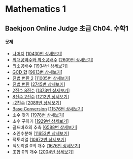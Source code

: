 Mathematics 1
==============

Baekjoon Online Judge 초급 Ch04. 수학1
------------------------------------

#### 문제

* [나머지](./나머지) [[10430번 상세보기](https://www.acmicpc.net/problem/10430)]
* [최대공약수와 최소공배수](./최대공약수와_최소공배수) [[2609번 상세보기](https://www.acmicpc.net/problem/2609)]
* [최소공배수](./최소공배수) [[1934번 상세보기](https://www.acmicpc.net/problem/1934)]
* [GCD 합](./GCD_합) [[9613번 상세보기](https://www.acmicpc.net/problem/9613)]
* [진법 변환 2](./진법_변환_2) [[11005번 상세보기](https://www.acmicpc.net/problem/11005)]
* [진법 변환](./진법_변환) [[2745번 상세보기](https://www.acmicpc.net/problem/2745)]
* [2진수 8진수](./2진수_8진수) [[1373번 상세보기](https://www.acmicpc.net/problem/1373)]
* [8진수 2진수](./8진수_2진수) [[1212번 상세보기](https://www.acmicpc.net/problem/1212)]
* [-2진수](./-2진수) [[2089번 상세보기](https://www.acmicpc.net/problem/2089)]
* [Base Conversion](./Base_Conversion) [[11576번 상세보기](https://www.acmicpc.net/problem/11576)]
* 소수 찾기 [[1978번 상세보기](https://www.acmicpc.net/problem/1978)]
* 소수 구하기 [[1929번 상세보기](https://www.acmicpc.net/problem/1929)]
* 골드바흐의 추측 [[6588번 상세보기](https://www.acmicpc.net/problem/6588)]
* 소인수분해 [[11653번 상세보기](https://www.acmicpc.net/problem/11653)]
* 팩토리얼 [[10872번 상세보기](https://www.acmicpc.net/problem/10872)]
* 팩토리얼 0의 개수 [[1676번 상세보기](https://www.acmicpc.net/problem/1676)]
* 조합 0의 개수 [[2004번 상세보기](https://www.acmicpc.net/problem/2004)]